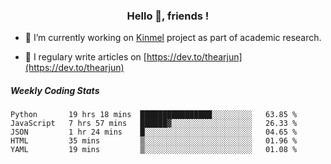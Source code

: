 <h3 align="center">Hello 👋, friends !</h3>

- 🔭 I’m currently working on [Kinmel](https://github.com/thearjun/kinmel) project as part of academic research.

- 📝 I regulary write articles on [https://dev.to/thearjun](https://dev.to/thearjun)


##### Weekly Coding Stats
<!--START_SECTION:waka-->
```text
Python       19 hrs 18 mins  ████████████████░░░░░░░░░   63.85 % 
JavaScript   7 hrs 57 mins   ██████▓░░░░░░░░░░░░░░░░░░   26.33 % 
JSON         1 hr 24 mins    █░░░░░░░░░░░░░░░░░░░░░░░░   04.65 % 
HTML         35 mins         ▒░░░░░░░░░░░░░░░░░░░░░░░░   01.96 % 
YAML         19 mins         ▒░░░░░░░░░░░░░░░░░░░░░░░░   01.08 % 
```
<!--END_SECTION:waka-->
